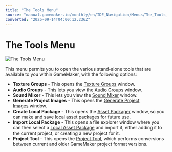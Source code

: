 ```yaml
---
title: "The Tools Menu"
source: "manual.gamemaker.io/monthly/en/IDE_Navigation/Menus/The_Tools_Menu.htm"
converted: "2025-09-14T04:00:12.236Z"
---
```


# The Tools Menu

![The Tools Menu](../../assets/Images/IDE_Input/Tools_Menu.png)

This menu permits you to open the various stand-alone tools that are available to you within GameMaker, with the following options:

-   **Texture Groups** - This opens the [Texture Groups](../../Settings/Texture_Groups.md) window.
-   **Audio Groups** - This lets you view the [Audio Groups](../../Settings/Audio_Groups.md) window.
-   **Sound Mixer** - This lets you view the [Sound Mixer](../../IDE_Tools/Sound_Mixer.md) window.
-   **Generate Project Images** - This opens the [Generate Project Images](../../IDE_Tools/Project_Image_Generator.md) window.
-   **Create Local Package** - This opens the [Asset Packager](../../IDE_Tools/Local_Asset_Packages.md) window, so you can make and save local asset packages for future use.
-   **Import Local Package** - This opens a file explorer window where you can then select a [Local Asset Package](../../IDE_Tools/Local_Asset_Packages.md) and import it, either adding it to the current project, or creating a new project for it.
-   **Project Tool** - This opens the [Project Tool](../../IDE_Tools/Project_Tool.md), which performs conversions between current and older GameMaker project format versions.
